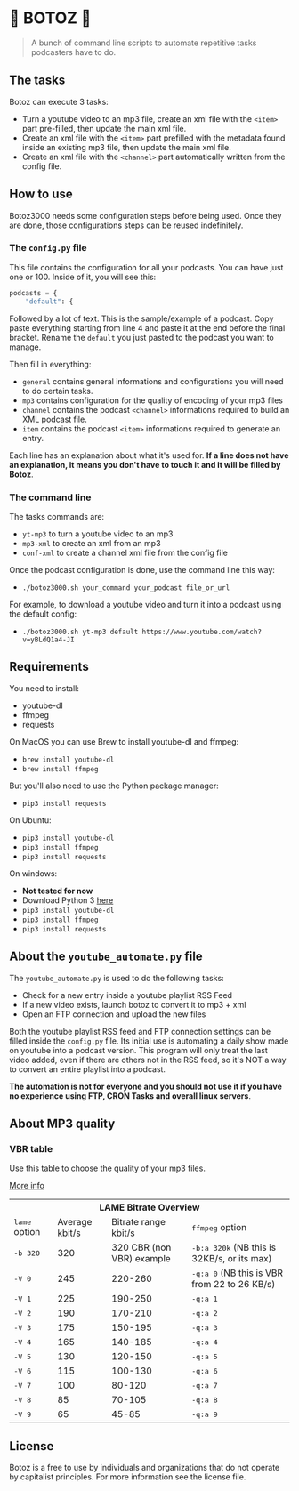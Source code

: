 # 🤖 BOTOZ 🤖

> A bunch of command line scripts to automate repetitive tasks podcasters have to do.

## The tasks

Botoz can execute 3 tasks:

- Turn a youtube video to an mp3 file, create an xml file with the `<item>` part pre-filled, then update the main xml file.
- Create an xml file with the `<item>` part prefilled with the metadata found inside an existing mp3 file, then update the main xml file.
- Create an xml file with the `<channel>` part automatically written from the config file.


## How to use

Botoz3000 needs some configuration steps before being used. Once they are done, those configurations steps can be reused indefinitely.

### The `config.py` file

This file contains the configuration for all your podcasts. You can have just one or 100. Inside of it, you will see this:

```python
podcasts = {
    "default": {
```
Followed by a lot of text. This is the sample/example of a podcast. Copy paste everything starting from line 4 and paste it at the end before the final bracket. Rename the `default` you just pasted to the podcast you want to manage.

Then fill in everything:

- `general` contains general informations and configurations you will need to do certain tasks.
- `mp3` contains configuration for the quality of encoding of your mp3 files
- `channel` contains the podcast `<channel>` informations required to build an XML podcast file.
- `item` contains the podcast `<item>` informations required to generate an entry.

Each line has an explanation about what it's used for. **If a line does not have an explanation, it means you don't have to touch it and it will be filled by Botoz**.


### The command line

The tasks commands are: 

- `yt-mp3` to turn a youtube video to an mp3
- `mp3-xml` to create an xml from an mp3
- `conf-xml` to create a channel xml file from the config file

Once the podcast configuration is done, use the command line this way:

- `./botoz3000.sh your_command your_podcast file_or_url`

For example, to download a youtube video and turn it into a podcast using the default config:

- `./botoz3000.sh yt-mp3 default https://www.youtube.com/watch?v=yBLdQ1a4-JI`

## Requirements

You need to install:

- youtube-dl
- ffmpeg
- requests

On MacOS you can use Brew to install youtube-dl and ffmpeg:

- `brew install youtube-dl`
- `brew install ffmpeg`

But you'll also need to use the Python package manager:

- `pip3 install requests`

On Ubuntu:

- `pip3 install youtube-dl`
- `pip3 install ffmpeg`
- `pip3 install requests`

On windows:

- **Not tested for now**
- Download Python 3 [here](https://www.python.org/downloads/)
- `pip3 install youtube-dl`
- `pip3 install ffmpeg`
- `pip3 install requests`


## About the `youtube_automate.py` file

The `youtube_automate.py` is used to do the following tasks:

- Check for a new entry inside a youtube playlist RSS Feed
- If a new video exists, launch botoz to convert it to mp3 + xml
- Open an FTP connection and upload the new files

Both the youtube playlist RSS feed and FTP connection settings can be filled inside the `config.py` file. Its initial use is automating a daily show made on youtube into a podcast version. This program will only treat the last video added, even if there are others not in the RSS feed, so it's NOT a way to convert an entire playlist into a podcast.

**The automation is not for everyone and you should not use it if you have no experience using FTP, CRON Tasks and overall linux servers**. 

## About MP3 quality

### VBR table

Use this table to choose the quality of your mp3 files.

[More info](https://trac.ffmpeg.org/wiki/Encode/MP3)

<table class="wiki">
<tbody><tr><th colspan="4"> <strong>LAME Bitrate Overview</strong> 
</th></tr><tr><td> <tt>lame</tt> option </td><td> Average kbit/s </td><td> Bitrate range kbit/s </td><td> <tt>ffmpeg</tt> option
</td></tr><tr><td> <tt>-b 320</tt> </td><td> 320 </td><td> 320 CBR (non VBR) example </td><td> <tt>-b:a 320k</tt> (NB this is 32KB/s, or its max)
</td></tr><tr><td> <tt>-V 0</tt> </td><td> 245 </td><td> 220-260 </td><td> <tt>-q:a 0</tt> (NB this is VBR from 22 to 26 KB/s)
</td></tr><tr><td> <tt>-V 1</tt> </td><td> 225 </td><td> 190-250 </td><td> <tt>-q:a 1</tt>
</td></tr><tr><td> <tt>-V 2</tt> </td><td> 190 </td><td> 170-210 </td><td> <tt>-q:a 2</tt>
</td></tr><tr><td> <tt>-V 3</tt> </td><td> 175 </td><td> 150-195 </td><td> <tt>-q:a 3</tt>
</td></tr><tr><td> <tt>-V 4</tt> </td><td> 165 </td><td> 140-185 </td><td> <tt>-q:a 4</tt>
</td></tr><tr><td> <tt>-V 5</tt> </td><td> 130 </td><td> 120-150 </td><td> <tt>-q:a 5</tt>
</td></tr><tr><td> <tt>-V 6</tt> </td><td> 115 </td><td> 100-130 </td><td> <tt>-q:a 6</tt>
</td></tr><tr><td> <tt>-V 7</tt> </td><td> 100 </td><td> 80-120  </td><td> <tt>-q:a 7</tt>
</td></tr><tr><td> <tt>-V 8</tt> </td><td> 85  </td><td> 70-105  </td><td> <tt>-q:a 8</tt>
</td></tr><tr><td> <tt>-V 9</tt> </td><td> 65  </td><td> 45-85   </td><td> <tt>-q:a 9</tt>
</td></tr></tbody></table>

## License

Botoz is a free to use by individuals and organizations that do not operate by capitalist principles. For more information see the license file.